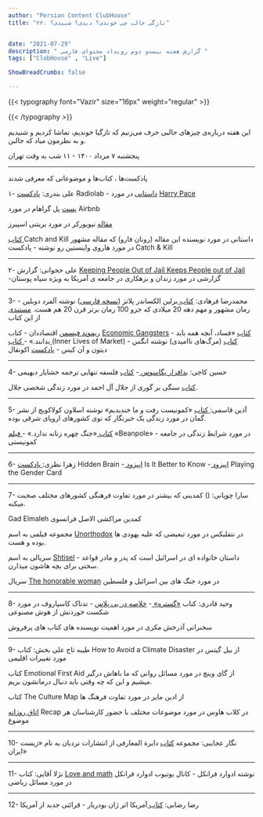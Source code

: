 ```yaml
---
author: "Persian Content ClubHouse"
title: "۲۲. تازگی جالب چی خوندی؟ دیدی؟ شنیدی؟"


date: "2021-07-29"
description: " گزارش هفته بیست‌و دوم رویداد محتوای فارسی "
tags: ["ClubHouse" , "Live"]

ShowBreadCrumbs: false

---
```


{{< typography font="Vazir" size="16px" weight="regular" >}}

{{< /typography >}}

این هفته درباره‌ی چیزهای جالبی حرف می‌زنیم که تازگیا خوندیم، تماشا کردیم و شنیدیم و به نظرمون میاد که جالبن.
<!--more-->

پنجشنبه ۷ مرداد ۱۴۰۰ - ۱۱ شب به وقت تهران

---

 پادکست‌ها ، کتاب‌ها و موضوعاتی که معرفی شدند


۱- علی بندری: [پادکست](https://www.wnycstudios.org/podcasts/radiolab) Radiolab - [داستانی](https://www.wnycstudios.org/podcasts/radiolab/projects/vanishing-harry-pace) در مورد [Harry Pace ](https://en.wikipedia.org/wiki/Harry_Pace)

[پست](https://blog.ycombinator.com/the-airbnbs/) پل گراهام در مورد Airbnb 

[مقاله](https://www.newyorker.com/news/american-chronicles/britney-spears-conservatorship-nightmare) نیویورکر در مورد بریتنی اسپیرز

[کتاب](https://www.goodreads.com/book/show/51022071-catch-and-kill)[ ](https://www.goodreads.com/book/show/51022071-catch-and-kill)Catch and Kill داستانی در مورد نویسنده این مقاله (رونان فارو) که مقاله مشهور در مورد هاروی واینستین رو نوشته - پادکست Catch & Kill

---

۲- علی حجوانی: گزارش [Keeping People Out of Jail Keeps People out of Jail](https://reasonstobecheerful.world/reducing-incarceration-no-prosecuting-minor-non-violent-crimes/) -گزارشی در مورد زندان و بزهکاری در جامعه ی آمریکا به ویژه سیاه پوستان 

---

3- محمدرضا فرهادی: [کتاب](https://www.google.ca/books/edition/Berlin_Alexanderplatz/A2n1QnqhAQgC?hl=en&gbpv=1&dq=berlin+alexanderplatz&printsec=frontcover)[ ](https://www.google.ca/books/edition/Berlin_Alexanderplatz/A2n1QnqhAQgC?hl=en&gbpv=1&dq=berlin+alexanderplatz&printsec=frontcover)برلین الکساندر پلاتز ([نسخه](https://www.iranketab.ir/book/13794-berlin-alexanderplatz)[ ](https://www.iranketab.ir/book/13794-berlin-alexanderplatz)[فارسی](https://www.iranketab.ir/book/13794-berlin-alexanderplatz)) نوشته آلفرد دوبلین - رمان مشهور و مهم دهه 20 میلادی که جزو 100 رمان برتر قرن 20 هم هست. [مستندی](https://en.wikipedia.org/wiki/Berlin_Alexanderplatz_\(miniseries\)) از این کتاب

[ریموند](https://en.wikipedia.org/wiki/Raymond_Fisman)[ ](https://en.wikipedia.org/wiki/Raymond_Fisman)[فیسمن](https://en.wikipedia.org/wiki/Raymond_Fisman) اقتصاددان - کتاب [Economic Gangsters](https://www.google.ca/books/edition/Economic_Gangsters/P6aaAdc8kUYC?hl=en&gbpv=1&dq=economic+gangsters&printsec=frontcover) - [کتاب](https://www.adinehbook.com/gp/product/9649786899) «فساد، آنچه همه باید بدانند.» -[](https://www.google.ca/books/edition/The_Inner_Lives_of_Markets/mTbXCwAAQBAJ?hl=en&gbpv=1&dq=in+the+lives+of+market&printsec=frontcover)[ ](https://www.google.ca/books/edition/The_Inner_Lives_of_Markets/mTbXCwAAQBAJ?hl=en&gbpv=1&dq=in+the+lives+of+market&printsec=frontcover)[کتاب](https://www.google.ca/books/edition/The_Inner_Lives_of_Markets/mTbXCwAAQBAJ?hl=en&gbpv=1&dq=in+the+lives+of+market&printsec=frontcover)[ ](https://www.google.ca/books/edition/The_Inner_Lives_of_Markets/mTbXCwAAQBAJ?hl=en&gbpv=1&dq=in+the+lives+of+market&printsec=frontcover)(Inner Lives of Market) - [کتاب](https://www.30book.com/book/118861/%DA%A9%D8%AA%D8%A7%D8%A8-%D9%85%D8%B1%DA%AF-%D9%87%D8%A7%DB%8C-%D9%86%D8%A7%D8%A7%D9%85%DB%8C%D8%AF%DB%8C-%D8%A7%D8%AB%D8%B1-%D8%A2%D9%86-%DA%A9%DB%8C%D8%B3-%D9%86%D8%A7%D8%B4%D8%B1-%D8%B3%D8%B1%D9%88%D8%B4) (مرگ‌های ناامیدی) نوشته انگس دیتون و آن کیس - [پادکست](https://www.instagram.com/econaghal/) اکونقال 

---

4- حسین کاجی: [بدافزار](https://www.bbc.com/persian/world-57884035)[ ](https://www.bbc.com/persian/world-57884035)[پگاسوس](https://www.bbc.com/persian/world-57884035)[ ](https://www.bbc.com/persian/world-57884035)- [کتاب](https://nashrenow.com/%D9%81%D9%84%D8%B3%D9%81%D9%87/242-%D9%81%D9%84%D8%B3%D9%81%D9%87-%D8%AA%D9%86%D9%87%D8%A7%DB%8C%DB%8C.html) فلسفه تنهایی ترجمه خشایار دیهیمی 

[](https://taaghche.com/book/287/%D8%B3%D9%86%DA%AF%DB%8C-%D8%A8%D8%B1-%DA%AF%D9%88%D8%B1%DB%8C)[ ](https://taaghche.com/book/287/%D8%B3%D9%86%DA%AF%DB%8C-%D8%A8%D8%B1-%DA%AF%D9%88%D8%B1%DB%8C)[کتاب](https://taaghche.com/book/287/%D8%B3%D9%86%DA%AF%DB%8C-%D8%A8%D8%B1-%DA%AF%D9%88%D8%B1%DB%8C) سنگی بر گوری از جلال آل احمد در مورد زندگی شخصی جلال.

---

5- آذین قاسمی:[](https://taaghche.com/book/2828/%DA%A9%D9%85%D9%88%D9%86%DB%8C%D8%B3%D9%85-%D8%B1%D9%81%D8%AA%D8%8C-%D9%85%D8%A7-%D9%85%D8%A7%D9%86%D8%AF%DB%8C%D9%85-%D9%88-%D8%AD%D8%AA%DB%8C-%D8%AE%D9%86%D8%AF%DB%8C%D8%AF%DB%8C%D9%85)[ ](https://taaghche.com/book/2828/%DA%A9%D9%85%D9%88%D9%86%DB%8C%D8%B3%D9%85-%D8%B1%D9%81%D8%AA%D8%8C-%D9%85%D8%A7-%D9%85%D8%A7%D9%86%D8%AF%DB%8C%D9%85-%D9%88-%D8%AD%D8%AA%DB%8C-%D8%AE%D9%86%D8%AF%DB%8C%D8%AF%DB%8C%D9%85)[کتاب](https://taaghche.com/book/2828/%DA%A9%D9%85%D9%88%D9%86%DB%8C%D8%B3%D9%85-%D8%B1%D9%81%D8%AA%D8%8C-%D9%85%D8%A7-%D9%85%D8%A7%D9%86%D8%AF%DB%8C%D9%85-%D9%88-%D8%AD%D8%AA%DB%8C-%D8%AE%D9%86%D8%AF%DB%8C%D8%AF%DB%8C%D9%85) «کمونیست رفت و ما خندیدیم» نوشته اسلاون کولاکویچ از نشر گمان در مورد زندگی یک خبرنگار که توی کشورهای اروپای شرقی بوده.

[کتاب](https://taaghche.com/book/38652/%D8%AC%D9%86%DA%AF-%DA%86%D9%87%D8%B1%D9%87-%DB%8C-%D8%B2%D9%86%D8%A7%D9%86%D9%87-%D9%86%D8%AF%D8%A7%D8%B1%D8%AF)[ ](https://taaghche.com/book/38652/%D8%AC%D9%86%DA%AF-%DA%86%D9%87%D8%B1%D9%87-%DB%8C-%D8%B2%D9%86%D8%A7%D9%86%D9%87-%D9%86%D8%AF%D8%A7%D8%B1%D8%AF)«جنگ چهره زنانه ندارد.» -[](https://www.imdb.com/title/tt10199640/)[ ](https://www.imdb.com/title/tt10199640/)[فیلم](https://www.imdb.com/title/tt10199640/) «Beanpole» -  در مورد شرایط زندگی در جامعه کمونیستی

---

6- زهرا نظری:[](https://open.spotify.com/show/20Gf4IAauFrfj7RBkjcWxh)[ ](https://open.spotify.com/show/20Gf4IAauFrfj7RBkjcWxh)[پادکست](https://open.spotify.com/show/20Gf4IAauFrfj7RBkjcWxh) Hidden Brain -[](https://open.spotify.com/episode/5QzA9vf5d5Is3iBhZ4NtfC)[ ](https://open.spotify.com/episode/5QzA9vf5d5Is3iBhZ4NtfC)[اپیزود](https://open.spotify.com/episode/5QzA9vf5d5Is3iBhZ4NtfC) Is It Better to Know -[](https://open.spotify.com/episode/0WzfKlgXi983vUrRLZBArX)[ ](https://open.spotify.com/episode/0WzfKlgXi983vUrRLZBArX)[اپیزود](https://open.spotify.com/episode/0WzfKlgXi983vUrRLZBArX) Playing the Gender Card

---

7- سارا چوپانی: () کمدینی که بیشتر در مورد تفاوت فرهنگی کشورهای مختلف صحبت میکنه.

Gad Elmaleh کمدین مراکشی الاصل فرانسوی

مجموعه فیلمی به اسم [Unorthodox](https://www.netflix.com/title/81019069) در نتفلیکس در مورد تبعیضی که علیه یهودی ها بوده و هست.

سریالی به اسم [Shtisel](https://www.netflix.com/ca/title/81004164) - داستان خانواده ای در اسرائیل است که پدر و مادر قواعد سختی برای بچه هاشون میذارن.

سریال [The honorable woman](https://en.wikipedia.org/wiki/The_Honourable_Woman) در مورد جنگ های بین اسرائیل و فلسطین

---

8- وحید قادری: کتاب [](https://www.goodreads.com/book/show/41795733-range)[«](https://www.goodreads.com/book/show/41795733-range)[گستره](https://www.goodreads.com/book/show/41795733-range)[» ](https://www.goodreads.com/book/show/41795733-range)- [خلاصه](https://bpluspodcast.com/podcast/third-season/%DA%AF%D8%B3%D8%AA%D8%B1%D9%87/)[ ](https://bpluspodcast.com/podcast/third-season/%DA%AF%D8%B3%D8%AA%D8%B1%D9%87/)[در](https://bpluspodcast.com/podcast/third-season/%DA%AF%D8%B3%D8%AA%D8%B1%D9%87/)[ ](https://bpluspodcast.com/podcast/third-season/%DA%AF%D8%B3%D8%AA%D8%B1%D9%87/)[بی](https://bpluspodcast.com/podcast/third-season/%DA%AF%D8%B3%D8%AA%D8%B1%D9%87/)[ ](https://bpluspodcast.com/podcast/third-season/%DA%AF%D8%B3%D8%AA%D8%B1%D9%87/)[پلاس](https://bpluspodcast.com/podcast/third-season/%DA%AF%D8%B3%D8%AA%D8%B1%D9%87/) - تدتاک کاسپاروف در مورد شکست خوردنش از هوش مصنوعی

سخنرانی آذرخش مکری در مورد اهمیت نویسنده های کتاب های پرفروش

---

9- طیبه تاج علی بخش: کتاب How to Avoid a Climate Disaster از بیل گیتس در مورد تغییرات اقلیمی

کتاب Emotional First Aid از گای وینچ در مورد مسائل روانی که ما باهاش درگیر میشیم و این که چه وقتی باید دنبال درمانشون بریم.

کتاب The Culture Map از ادین مایر در مورد تفاوت فرهنگ ها

[اتاق](https://www.clubhouse.com/club/recap)[ ](https://www.clubhouse.com/club/recap)[روزانه](https://www.clubhouse.com/club/recap) Recap در کلاب هاوس در مورد موضوعات مختلف با حضور کارشناسان هر موضوع

---

10- نگار عجایبی: مجموعه [کتاب](https://entesharat.com/product/%D8%AC%D9%86%DA%AF%D9%84%E2%80%8C%D9%87%D8%A7%DB%8C-%D8%B2%D8%A7%DA%AF%D8%B1%D8%B3-%D8%B2%DB%8C%D8%B3%D8%AA-%D8%A7%DB%8C%D8%B1%D8%A7%D9%86-2/) دایرة المعارفی از انتشارات نردبان به نام «زیست ایران»

---

11- نژلا آقایی: کتاب [Love and math](https://www.amazon.ca/Love-Math-Heart-Hidden-Reality/dp/0465050743) نوشته ادوارد فرانکل - کانال یوتیوب ادوارد فرانکل در مورد مسائل ریاضی

---

12- رضا رضایی: [کتاب](https://fidibo.com/book/78896-%DA%A9%D8%AA%D8%A7%D8%A8-%D8%A2%D9%85%D8%B1%DB%8C%DA%A9%D8%A7)[ ](https://fidibo.com/book/78896-%DA%A9%D8%AA%D8%A7%D8%A8-%D8%A2%D9%85%D8%B1%DB%8C%DA%A9%D8%A7)آمریکا اثر ژان بودریار - قرائتی جدید از آمریکا
